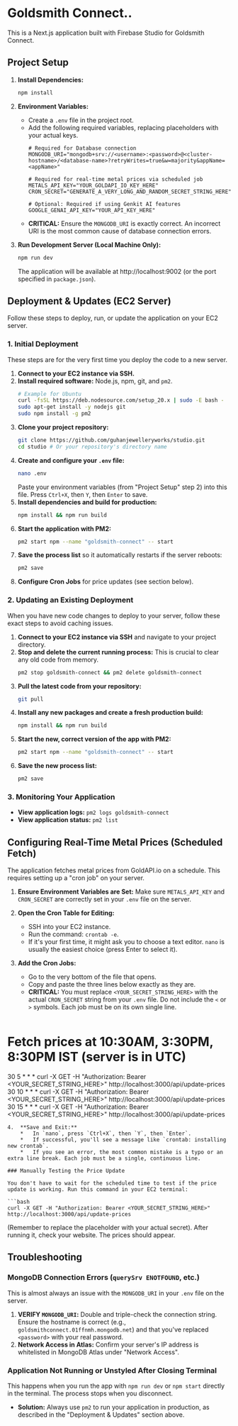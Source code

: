 # Goldsmith Connect..

This is a Next.js application built with Firebase Studio for Goldsmith Connect.

## Project Setup

1.  **Install Dependencies:**
    ```bash
    npm install
    ```

2.  **Environment Variables:**
    *   Create a `.env` file in the project root.
    *   Add the following required variables, replacing placeholders with your actual keys.
        ```env
        # Required for Database connection
        MONGODB_URI="mongodb+srv://<username>:<password>@<cluster-hostname>/<database-name>?retryWrites=true&w=majority&appName=<appName>"

        # Required for real-time metal prices via scheduled job
        METALS_API_KEY="YOUR_GOLDAPI_IO_KEY_HERE"
        CRON_SECRET="GENERATE_A_VERY_LONG_AND_RANDOM_SECRET_STRING_HERE"
        
        # Optional: Required if using Genkit AI features
        GOOGLE_GENAI_API_KEY="YOUR_API_KEY_HERE"
        ```
    *   **CRITICAL:** Ensure the `MONGODB_URI` is exactly correct. An incorrect URI is the most common cause of database connection errors.

3.  **Run Development Server (Local Machine Only):**
    ```bash
    npm run dev
    ```
    The application will be available at http://localhost:9002 (or the port specified in `package.json`).

## Deployment & Updates (EC2 Server)

Follow these steps to deploy, run, or update the application on your EC2 server.

### 1. Initial Deployment

These steps are for the very first time you deploy the code to a new server.

1.  **Connect to your EC2 instance via SSH.**
2.  **Install required software:** Node.js, npm, git, and `pm2`.
    ```bash
    # Example for Ubuntu
    curl -fsSL https://deb.nodesource.com/setup_20.x | sudo -E bash -
    sudo apt-get install -y nodejs git
    sudo npm install -g pm2
    ```
3.  **Clone your project repository:**
    ```bash
    git clone https://github.com/guhanjewelleryworks/studio.git
    cd studio # Or your repository's directory name
    ```
4.  **Create and configure your `.env` file:**
    ```bash
    nano .env
    ```
    Paste your environment variables (from "Project Setup" step 2) into this file. Press `Ctrl+X`, then `Y`, then `Enter` to save.
5.  **Install dependencies and build for production:**
    ```bash
    npm install && npm run build
    ```
6.  **Start the application with PM2:**
    ```bash
    pm2 start npm --name "goldsmith-connect" -- start
    ```
7.  **Save the process list** so it automatically restarts if the server reboots:
    ```bash
    pm2 save
    ```
8.  **Configure Cron Jobs** for price updates (see section below).

### 2. Updating an Existing Deployment

When you have new code changes to deploy to your server, follow these exact steps to avoid caching issues.

1.  **Connect to your EC2 instance via SSH** and navigate to your project directory.
2.  **Stop and delete the current running process:** This is crucial to clear any old code from memory.
    ```bash
    pm2 stop goldsmith-connect && pm2 delete goldsmith-connect
    ```
3.  **Pull the latest code from your repository:**
    ```bash
    git pull
    ```
4.  **Install any new packages and create a fresh production build:**
    ```bash
    npm install && npm run build
    ```
5.  **Start the new, correct version of the app with PM2:**
    ```bash
    pm2 start npm --name "goldsmith-connect" -- start
    ```
6.  **Save the new process list:**
    ```bash
    pm2 save
    ```

### 3. Monitoring Your Application

*   **View application logs:** `pm2 logs goldsmith-connect`
*   **View application status:** `pm2 list`

## Configuring Real-Time Metal Prices (Scheduled Fetch)

The application fetches metal prices from GoldAPI.io on a schedule. This requires setting up a "cron job" on your server.

1.  **Ensure Environment Variables are Set:** Make sure `METALS_API_KEY` and `CRON_SECRET` are correctly set in your `.env` file on the server.
2.  **Open the Cron Table for Editing:**
    *   SSH into your EC2 instance.
    *   Run the command: `crontab -e`.
    *   If it's your first time, it might ask you to choose a text editor. `nano` is usually the easiest choice (press Enter to select it).
3.  **Add the Cron Jobs:**
    *   Go to the very bottom of the file that opens.
    *   Copy and paste the three lines below exactly as they are.
    *   **CRITICAL:** You must replace `<YOUR_SECRET_STRING_HERE>` with the actual `CRON_SECRET` string from your `.env` file. Do not include the `<` or `>` symbols. Each job must be on its own single line.

    ```
# Fetch prices at 10:30AM, 3:30PM, 8:30PM IST (server is in UTC)
30 5 * * * curl -X GET -H "Authorization: Bearer <YOUR_SECRET_STRING_HERE>" http://localhost:3000/api/update-prices
30 10 * * * curl -X GET -H "Authorization: Bearer <YOUR_SECRET_STRING_HERE>" http://localhost:3000/api/update-prices
30 15 * * * curl -X GET -H "Authorization: Bearer <YOUR_SECRET_STRING_HERE>" http://localhost:3000/api/update-prices
```
4.  **Save and Exit:**
    *   In `nano`, press `Ctrl+X`, then `Y`, then `Enter`.
    *   If successful, you'll see a message like `crontab: installing new crontab`.
    *   If you see an error, the most common mistake is a typo or an extra line break. Each job must be a single, continuous line.

### Manually Testing the Price Update

You don't have to wait for the scheduled time to test if the price update is working. Run this command in your EC2 terminal:

```bash
curl -X GET -H "Authorization: Bearer <YOUR_SECRET_STRING_HERE>" http://localhost:3000/api/update-prices
```
(Remember to replace the placeholder with your actual secret). After running it, check your website. The prices should appear.

## Troubleshooting

### MongoDB Connection Errors (`querySrv ENOTFOUND`, etc.)

This is almost always an issue with the `MONGODB_URI` in your `.env` file on the server.
1.  **VERIFY `MONGODB_URI`:** Double and triple-check the connection string. Ensure the hostname is correct (e.g., `goldsmithconnect.01ffnmh.mongodb.net`) and that you've replaced `<password>` with your real password.
2.  **Network Access in Atlas:** Confirm your server's IP address is whitelisted in MongoDB Atlas under "Network Access".

### Application Not Running or Unstyled After Closing Terminal

This happens when you run the app with `npm run dev` or `npm start` directly in the terminal. The process stops when you disconnect.
*   **Solution:** Always use `pm2` to run your application in production, as described in the "Deployment & Updates" section above.
